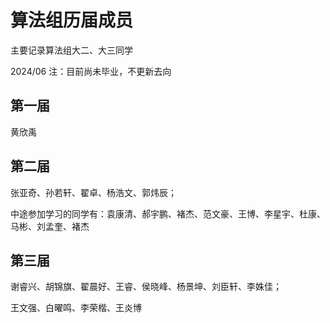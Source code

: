 # 算法组历届成员

主要记录算法组大二、大三同学

2024/06 注：目前尚未毕业，不更新去向

## 第一届

黄欣禹

## 第二届

张亚奇、孙若轩、翟卓、杨浩文、郭炜辰；

中途参加学习的同学有：袁康清、郝宇鹏、褚杰、范文豪、王博、李星宇、杜康、马彬、刘孟奎、褚杰

## 第三届

谢睿兴、胡锦旗、翟晨好、王睿、侯晓峰、杨景坤、刘臣轩、李姝佳；

王文强、白曜鸣、李荣楷、王炎博
